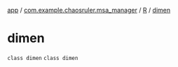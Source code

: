 [app](../../../index.md) / [com.example.chaosruler.msa_manager](../../index.md) / [R](../index.md) / [dimen](.)

# dimen

`class dimen`
`class dimen`